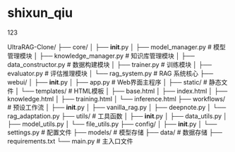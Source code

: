 # shixun_qiu

123

UltraRAG-Clone/
├── core/
│   ├── __init__.py
│   ├── model_manager.py      # 模型管理模块
│   ├── knowledge_manager.py  # 知识库管理模块
│   ├── data_constructor.py   # 数据构建模块
│   ├── trainer.py           # 训练模块
│   ├── evaluator.py         # 评估推理模块
│   └── rag_system.py        # RAG 系统核心
├── webui/
│   ├── __init__.py
│   ├── app.py              # Web界面主程序
│   ├── static/             # 静态文件
│   └── templates/          # HTML模板
│       ├── base.html
│       ├── index.html
│       ├── knowledge.html
│       ├── training.html
│       └── inference.html
├── workflows/              # 预设工作流
│   ├── __init__.py
│   ├── vanilla_rag.py
│   ├── deepnote.py
│   └── rag_adaptation.py
├── utils/                  # 工具函数
│   ├── __init__.py
│   ├── data_utils.py
│   ├── model_utils.py
│   └── file_utils.py
├── config/
│   ├── __init__.py
│   └── settings.py        # 配置文件
├── models/                # 模型存储
├── data/                  # 数据存储
├── requirements.txt
└── main.py               # 主入口文件